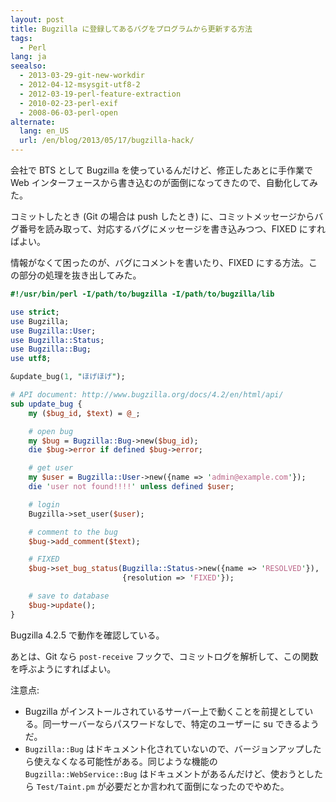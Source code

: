 ```yaml
---
layout: post
title: Bugzilla に登録してあるバグをプログラムから更新する方法
tags:
  - Perl
lang: ja
seealso:
  - 2013-03-29-git-new-workdir
  - 2012-04-12-msysgit-utf8-2
  - 2012-03-19-perl-feature-extraction
  - 2010-02-23-perl-exif
  - 2008-06-03-perl-open
alternate:
  lang: en_US
  url: /en/blog/2013/05/17/bugzilla-hack/
---
```

会社で BTS として Bugzilla を使っているんだけど、修正したあとに手作業で Web インターフェースから書き込むのが面倒になってきたので、自動化してみた。

コミットしたとき (Git の場合は push したとき) に、コミットメッセージからバグ番号を読み取って、対応するバグにメッセージを書き込みつつ、FIXED にすればよい。

情報がなくて困ったのが、バグにコメントを書いたり、FIXED にする方法。この部分の処理を抜き出してみた。

```perl
#!/usr/bin/perl -I/path/to/bugzilla -I/path/to/bugzilla/lib

use strict;
use Bugzilla;
use Bugzilla::User;
use Bugzilla::Status;
use Bugzilla::Bug;
use utf8;

&update_bug(1, "ほげほげ");

# API document: http://www.bugzilla.org/docs/4.2/en/html/api/
sub update_bug {
    my ($bug_id, $text) = @_;

    # open bug
    my $bug = Bugzilla::Bug->new($bug_id);
    die $bug->error if defined $bug->error;

    # get user
    my $user = Bugzilla::User->new({name => 'admin@example.com'});
    die 'user not found!!!!' unless defined $user;

    # login
    Bugzilla->set_user($user);

    # comment to the bug
    $bug->add_comment($text);

    # FIXED
    $bug->set_bug_status(Bugzilla::Status->new({name => 'RESOLVED'}),
                         {resolution => 'FIXED'});

    # save to database
    $bug->update();
}
```

Bugzilla 4.2.5 で動作を確認している。

あとは、Git なら `post-receive` フックで、コミットログを解析して、この関数を呼ぶようにすればよい。

注意点:

  * Bugzilla がインストールされているサーバー上で動くことを前提としている。同一サーバーならパスワードなしで、特定のユーザーに su できるようだ。
  * `Bugzilla::Bug` はドキュメント化されていないので、バージョンアップしたら使えなくなる可能性がある。同じような機能の `Bugzilla::WebService::Bug` はドキュメントがあるんだけど、使おうとしたら `Test/Taint.pm` が必要だとか言われて面倒になったのでやめた。
